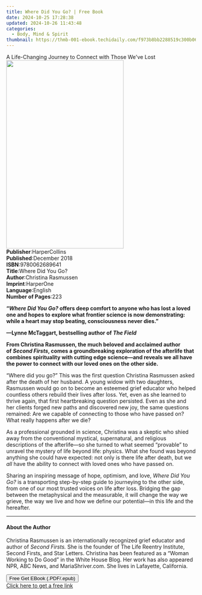 ```yaml
---
title: Where Did You Go? | Free Book
date: 2024-10-25 17:28:38
updated: 2024-10-26 11:43:48
categories:
  - Body, Mind & Spirit
thumbnail: https://thmb-001-ebook.techidaily.com/f973b8bb2288519c300b069b0f1071dda233a6e58bade24006d63b4a452ba7fd.jpg
---
```

<main id="book-container">
  <div class="flex flex-col">
    <div class="book-brief flex-1 py-6 px-4 sm:p-6 md:py-10 md:px-8">
      <!-- brief-->
      <div class="book-brief-main">
        A Life-Changing Journey to Connect with Those We've Lost
      </div>
    </div>
    <div
      class="book-meta-info flex-1 grid gap-4 col-start-1 col-end-3 row-start-1 sm:mb-6 sm:grid-cols-4 lg:gap-6 lg:col-start-2 lg:row-end-6 lg:row-span-6 lg:mb-0"
    >
      <div
        class="book-meta-info-left place-content-center mt-4 p-4 text-sm leading-6 col-start-2 col-span-2 dark:text-slate-400"
      >
        <img
          class="w-full h-500 object-cover rounded-lg sm:h-255 sm:col-span-2 lg:col-span-full"
          src="https://img-001-ebook.techidaily.com/7569ce2d6b10a796ac0b1d0eafa8a6a7c29d4aeaa27d18c5ba9eab3266d85e31.jpg"
          alt=""
          width="312"
          height="500"
        />
      </div>
      <div
        class="book-meta-info-right mt-2 col-start-1 row-start-2 col-span-3 self-center"
      >
        <!-- meta data  -->
        <div class="flex flex-col px-4 md:px-8">
          <div class="flex-1">
            <strong>Publisher</strong>:<span class="px-2">HarperCollins</span>
          </div>
          <div class="flex-1">
            <strong>Published</strong>:<span class="px-2">December 2018</span>
          </div>
          <div class="flex-1">
            <strong>ISBN</strong>:<span class="px-2">9780062689641</span>
          </div>
          <div class="flex-1">
            <strong>Title</strong>:<span class="px-2">Where Did You Go?</span>
          </div>
          <div class="flex-1">
            <strong>Author</strong>:<span class="px-2"
              >Christina Rasmussen</span
            >
          </div>
          <div class="flex-1">
            <strong>Imprint</strong>:<span class="px-2">HarperOne</span>
          </div>
          <div class="flex-1">
            <strong>Language</strong>:<span class="px-2">English</span>
          </div>
          <div class="flex-1">
            <strong>Number of Pages</strong>:<span class="px-2">223</span>
          </div>
        </div>
      </div>
    </div>
    <div class="book-description flex-1 py-6 px-4 sm:p-6 md:py-10 md:px-8">
      <div class="book-description-main">
        <div accordion-content="" id="description">
          <p>
            <b
              >“<i>Where Did You&nbsp;Go?</i>&nbsp;offers deep comfort to anyone
              who has lost a loved one and hopes to explore what frontier
              science is now demonstrating: while a heart may stop beating,
              consciousness never dies.”</b
            >
          </p>
          <p>
            <b>—Lynne McTaggart, bestselling author of <i>The Field</i></b>
          </p>
          <p>
            <b
              >From Christina Rasmussen, the much beloved and acclaimed author
              of&nbsp;<i>Second Firsts</i>, comes a&nbsp;groundbreaking
              exploration of the afterlife that combines spirituality with
              cutting edge science—and reveals we all have the power to connect
              with our loved ones on the other side.
            </b>
          </p>
          <p>
            “Where did you go?” This was the first question Christina Rasmussen
            asked after the death of her husband. A young widow with two
            daughters, Rasmussen would go on to become an esteemed grief
            educator who helped countless others rebuild their lives after loss.
            Yet, even as she learned to thrive again, that first heartbreaking
            question persisted. Even as she and her clients forged new paths and
            discovered new joy, the same questions remained: Are we capable of
            connecting to those who have passed on? What really happens after we
            die?
          </p>
          <p>
            As a professional grounded in science, Christina was a skeptic who
            shied away from the conventional mystical, supernatural, and
            religious descriptions of the afterlife—so she turned to what seemed
            “provable” to unravel the mystery of life beyond life: physics. What
            she found was beyond anything she could have expected: not only is
            there life after death, but we <i>all</i> have the ability to
            connect with loved ones who have passed on.
          </p>
          <p>
            Sharing an inspiring message of hope, optimism, and love,
            <i>Where Did You Go?</i> is a transporting step-by-step guide to
            journeying to the other side, from one of our most trusted voices on
            life after loss. Bridging the gap between the metaphysical and the
            measurable, it will change the way we grieve, the way we live and
            how we define our potential—in this life and the hereafter.
          </p>
        </div>
        <div class="accordion-fader"></div>
      </div>
    </div>
    <div class="book-excerpts flex-1 py-6 px-4 sm:p-6 md:py-10 md:px-8">
      <!-- excerpts-->
      <div class="book-excerpts-main">
        <hr />
        <h4 class="placeholder placeholder-heading">
          <span>About the Author</span>
        </h4>
        <p></p>
        <p>
          Christina Rasmussen is an internationally recognized grief educator
          and author of <i>Second Firsts.</i> She is the founder of The Life
          Reentry Institute, Second Firsts, and Star Letters. Christina has been
          featured as a “Woman Working to Do Good” in the White House Blog. Her
          work has also appeared NPR, ABC News, and MariaShriver.com. She lives
          in Lafayette, California.
        </p>
        <p></p>
      </div>
    </div>
    <div
      class="book-about-author flex-1 py-6 px-4 sm:p-6 md:py-10 md:px-8"
    ></div>
    <div class="book-free-get flex-1 py-6 px-4 sm:p-6 md:py-10 md:px-8">
      <button
        id="btn-free-get"
        class="bg-blue-500 hover:bg-blue-700 text-white font-bold py-2 px-4 rounded"
      >
        Free Get EBook (.PDF/.epub)
      </button>
      <div id="countdown-display" class="px-2 text-lg mt-2"></div>
      <a
        id="free-link"
        class="hidden bg-blue-500 hover:bg-blue-700 text-white font-bold py-2 px-4 rounded"
        href="https://www.ebooks.com/en-us/book/211330318/where-did-you-go/christina-rasmussen/"
        target="_blank"
        >Click here to get a free link</a
      >
    </div>
    <script>
      let countdownTime = 0;
      let countdownInterval = null;
      document
        .getElementById('btn-free-get')
        .addEventListener('click', startCountdown);
      function startCountdown() {
        countdownTime = new Date().getTime() + 60000 * 3;
        countdownInterval = setInterval(updateCountdown, 1000);
        document.getElementById('btn-free-get').disabled = true;
        document
          .getElementById('btn-free-get')
          .classList.add('bg-gray-500', 'cursor-not-allowed');
      }
      function updateCountdown() {
        let currentTime = new Date().getTime();
        let timeLeft = countdownTime - currentTime;
        let secondsLeft = Math.floor(timeLeft / 1000);
        document.getElementById('countdown-display').innerHTML =
          `Remaining time: ${secondsLeft} seconds.`;
        if (secondsLeft <= 0) {
          clearInterval(countdownInterval);
          document.getElementById('btn-free-get').classList.add('hidden');
          document.getElementById('free-link').classList.remove('hidden');
          document.getElementById('countdown-display').innerHTML = '';
        }
      }
    </script>
  </div>
</main>
